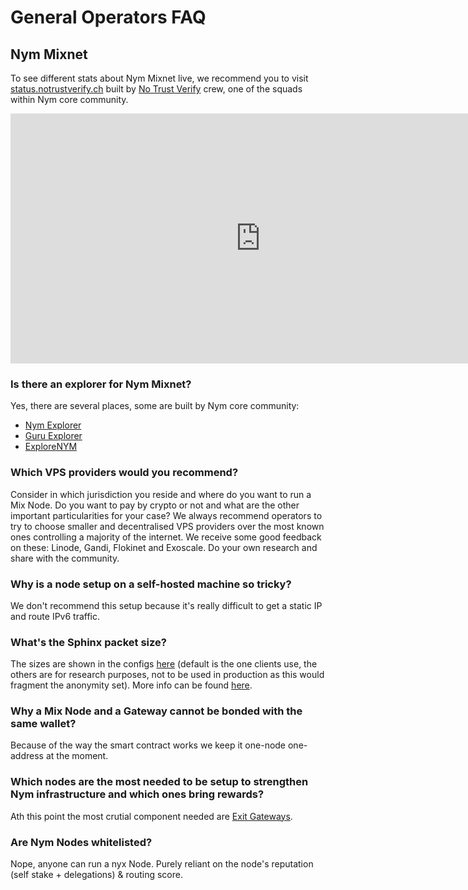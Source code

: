 # General Operators FAQ

## Nym Mixnet

To see different stats about Nym Mixnet live, we recommend you to visit [status.notrustverify.ch](https://status.notrustverify.ch/d/CW3L7dVVk/nym-mixnet?orgId=1) built by [No Trust Verify](https://notrustverify.ch/) crew, one of the squads within Nym core community.

<iframe src="https://status.notrustverify.ch/d-solo/CW3L7dVVk/nym-mixnet?orgId=1&from=1702215592419&to=1704807592419&panelId=12" width="800" height="400" frameborder="0"></iframe>


### Is there an explorer for Nym Mixnet?

Yes, there are several places, some are built by Nym core community:

* [Nym Explorer](https://explorer.nymtech.net/)
* [Guru Explorer](https://mixnet.explorers.guru/)
* [ExploreNYM](https://explorenym.net/)

### Which VPS providers would you recommend?

Consider in which jurisdiction you reside and where do you want to run a Mix Node. Do you want to pay by crypto or not and what are the other important particularities for your case? We always recommend operators to try to choose smaller and decentralised VPS providers over the most known ones controlling a majority of the internet. We receive some good feedback on these: Linode, Gandi, Flokinet and Exoscale. Do your own research and share with the community.

### Why is a node setup on a self-hosted machine so tricky?

We don't recommend this setup because it's really difficult to get a static IP and route IPv6 traffic.

### What's the Sphinx packet size?

The sizes are shown in the configs [here](https://github.com/nymtech/nym/blob/1ba6444e722e7757f1175a296bed6e31e25b8db8/common/nymsphinx/params/src/packet_sizes.rs#L12) (default is the one clients use, the others are for research purposes, not to be used in production as this would fragment the anonymity set). More info can be found [here](https://github.com/nymtech/nym/blob/4844ac953a12b29fa27688609ec193f1d560c996/common/nymsphinx/anonymous-replies/src/reply_surb.rs#L80).

### Why a Mix Node and a Gateway cannot be bonded with the same wallet?

Because of the way the smart contract works we keep it one-node one-address at the moment.

### Which nodes are the most needed to be setup to strengthen Nym infrastructure and which ones bring rewards?

Ath this point the most crutial component needed are [Exit Gateways](../legal/exit-gateway.md).

### Are Nym Nodes whitelisted?

Nope, anyone can run a nyx Node. Purely reliant on the node's reputation (self stake + delegations) & routing score.


